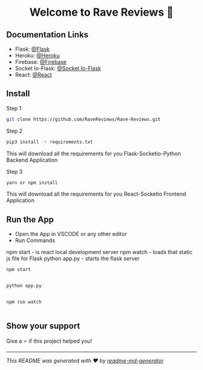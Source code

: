 <h1 align="center">Welcome to Rave Reviews 👋</h1>

## Documentation Links
* Flask: [@Flask](https://flask.palletsprojects.com/en/1.1.x/api/)
* Heroku: [@Heroku](https://devcenter.heroku.com/categories/reference)
* Firebase: [@Firebase](https://firebase.google.com/?gclid=Cj0KCQiA5bz-BRD-ARIsABjT4njI9dq7z4jlUh2PmOfhRvgbUAg34I1UE9ioHimnHi-azTR8xpbGGkUaAk86EALw_wcB)
* Socket Io-Flask: [@Socket Io-Flask](https://flask-socketio.readthedocs.io/en/latest/)
* React: [@React](https://reactjs.org/docs/getting-started.html)

## Install
Step 1
```sh
git clone https://github.com/RaveReviews/Rave-Reviews.git
```
Step 2
```sh
pip3 install -r requirements.txt
```
This will download all the requirements for you Flask-Socketio-Python Backend Application

Step 3
```sh
yarn or npm install
```
This will download all the requirements for you React-Socketio Frontend Application



## Run the App
- Open the App in VSCODE or any other editor
- Run Commands

npm start - is react local development server 
npm  watch - loads that static js file for Flask 
python app.py - starts the flask server 
```sh
npm start


python app.py 


npm run watch 

```
```sh

```

  
## Show your support

Give a ⭐️ if this project helped you!

***
_This README was generated with ❤️ by [readme-md-generator](https://github.com/kefranabg/readme-md-generator)_
